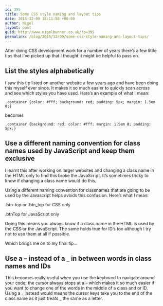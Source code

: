 ```yaml
---
id: 395
title: Some CSS style naming and layout tips
date: 2015-12-09 18:11:58 +00:00
author: Nigel
layout: post
guid: http://www.nigelbunner.co.uk/?p=395
permalink: /blog/2015/12/09/some-css-style-naming-and-layout-tips/
---
```

After doing CSS development work for a number of years there&#8217;s a few little tips that I&#8217;ve picked up that I thought it might be helpful to pass on.

## List the styles alphabetically

I saw this tip listed on another website a few years ago and have been doing this myself ever since. It makes it so much easier to quickly scan across and see which styles you have used. Here&#8217;s an example of what I mean:

`.container {color: #fff; background: red; padding: 5px; margin: 1.5em 0;}`

becomes

`.container {background: red; color: #fff; margin: 1.5em 0; padding: 5px;}`

## Use a different naming convention for class names used by JavaScript and keep them exclusive

I learnt this after working on larger websites and changing a class name in the HTML only to find this broke the JavaScript. It&#8217;s sometimes tricky to know if changing a class name would do this. 

Using a different naming convention for classnames that are going to be used by the Javascript helps avoids this confusion. Here&#8217;s what I mean:

.btn-top or .btn_top for CSS only

.btnTop for JavaScript only

Doing this means you always know if a class name in the HTML is used by the CSS or the JavaScript. The same holds true for ID&#8217;s too although I try not to use them at all if possible.

Which brings me on to my final tip&#8230;

## Use a &#8211; instead of a _ in between words in class names and IDs

This becomes really useful when you use the keyboard to navigate around your code; the cursor always stops at a &#8211; which makes it so much easier if you want to change one of the words in the middle of a class and or ID. Using a _ instead would means the cursor keys take you to the end of the class name as it just treats _ the same as a letter.